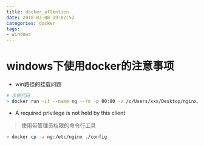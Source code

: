 ```yaml
---
title: docker_attention
date: 2018-03-08 19:02:52
categories: docker
tags:
- windows
---
```

# windows下使用docker的注意事项

- win路径的挂载问题
```bash
# 示例代码
> docker run -it --name ng --rm -p 80:80 -v /c/Users/xxx/Desktop/nginx/config:/etc/nginx nginx
```

- A required privilege is not held by this client
> 使用带管理员权限的命令行工具
```bash
> docker cp -a ng:/etc/nginx ./config
```
